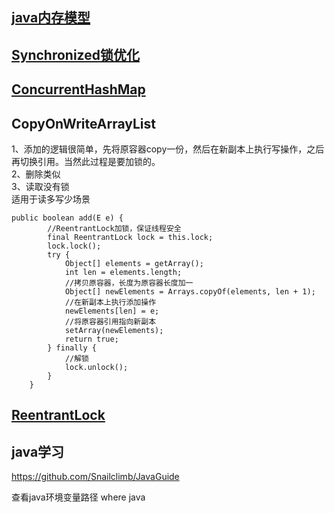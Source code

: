 ## [java内存模型](https://www.cnblogs.com/czwbig/p/11127124.html)

## [Synchronized锁优化](https://www.huaweicloud.com/articles/275e924eb2e1536a68735c656b3017ba.html)

## [ConcurrentHashMap](https://juejin.cn/post/6844904018729254926)

## CopyOnWriteArrayList  
1、添加的逻辑很简单，先将原容器copy一份，然后在新副本上执行写操作，之后再切换引用。当然此过程是要加锁的。  
2、删除类似  
3、读取没有锁  
适用于读多写少场景  
```
public boolean add(E e) {
        //ReentrantLock加锁，保证线程安全
        final ReentrantLock lock = this.lock;
        lock.lock();
        try {
            Object[] elements = getArray();
            int len = elements.length;
            //拷贝原容器，长度为原容器长度加一
            Object[] newElements = Arrays.copyOf(elements, len + 1);
            //在新副本上执行添加操作
            newElements[len] = e;
            //将原容器引用指向新副本
            setArray(newElements);
            return true;
        } finally {
            //解锁
            lock.unlock();
        }
    }
```

## [ReentrantLock](https://zhuanlan.zhihu.com/p/82992473)


## java学习
https://github.com/Snailclimb/JavaGuide

查看java环境变量路径 where java
